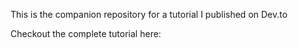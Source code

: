 This is the companion repository for a tutorial I published on Dev.to

Checkout the complete tutorial here: 
